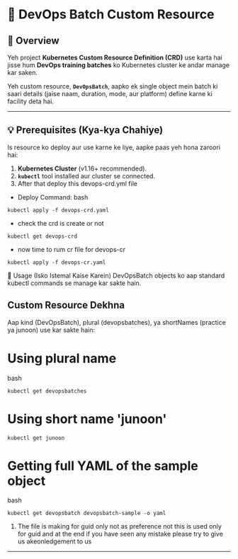 # 🚀 DevOps Batch Custom Resource

## 📄 Overview

Yeh project **Kubernetes Custom Resource Definition (CRD)** use karta hai jisse hum **DevOps training batches** ko Kubernetes cluster ke andar manage kar saken.

Yeh custom resource, **`DevOpsBatch`**, aapko ek single object mein batch ki saari details (jaise naam, duration, mode, aur platform) define karne ki facility deta hai.

---

## 💡 Prerequisites (Kya-kya Chahiye)

Is resource ko deploy aur use karne ke liye, aapke paas yeh hona zaroori hai:

1.  **Kubernetes Cluster** (v1.16+ recommended).
2.  **`kubectl`** tool installed aur cluster se connected.
3. After that deploy this devops-crd.yml file

- Deploy Command:
bash
```
kubectl apply -f devops-crd.yaml

```
- check the crd is create or not 
```
kubectl get devops-crd 
```
- now time to rum cr file for devops-cr
```
kubectl apply -f devops-cr.yaml
```
📝 Usage (Isko Istemal Kaise Karein)
DevOpsBatch objects ko aap standard kubectl commands se manage kar sakte hain.

## Custom Resource Dekhna
Aap kind (DevOpsBatch), plural (devopsbatches), ya shortNames (practice ya junoon) use kar sakte hain:
# Using plural name
bash
```
kubectl get devopsbatches 
```
# Using short name 'junoon'
```
kubectl get junoon 
```
# Getting full YAML of the sample object
bash
```
kubectl get devopsbatch devopsbatch-sample -o yaml
```
1. The file is making for guid only not as preference not this is used only for guid and at the end if 
you have seen any mistake please try to give us akeonledgement to us

---

